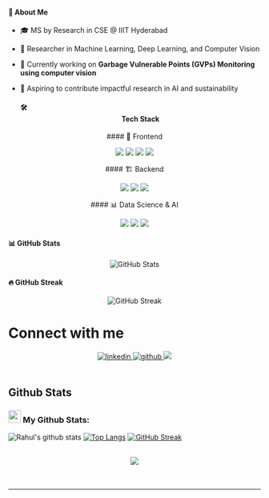 #### 🚀 About Me
- 🎓 MS by Research in CSE @ IIIT Hyderabad
- 🔬 Researcher in Machine Learning, Deep Learning, and Computer Vision
- 🌱 Currently working on **Garbage Vulnerable Points (GVPs) Monitoring using computer vision**
- 📜 Aspiring to contribute impactful research in AI and sustainability


  #### 🛠️ <center>Tech Stack</center>

<center>#### 🎨 Frontend</center>
<p align="center">
  <img src="https://img.shields.io/badge/HTML5-E34F26?style=for-the-badge&logo=html5&logoColor=white" />
  <img src="https://img.shields.io/badge/CSS3-1572B6?style=for-the-badge&logo=css3&logoColor=white" />
  <img src="https://img.shields.io/badge/JavaScript-F7DF1E?style=for-the-badge&logo=javascript&logoColor=black" />
  <img src="https://img.shields.io/badge/React-61DAFB?style=for-the-badge&logo=react&logoColor=black" />
</p>

<center>#### 🏗 Backend</center>
<p align="center">
  <img src="https://img.shields.io/badge/Python-3776AB?style=for-the-badge&logo=python&logoColor=white" />
  <img src="https://img.shields.io/badge/Node.js-339933?style=for-the-badge&logo=node.js&logoColor=white" />
  <img src="https://img.shields.io/badge/Django-092E20?style=for-the-badge&logo=django&logoColor=white" />
 </p>

<center>#### 📊 Data Science & AI</center>
<p align="center">
  <img src="https://img.shields.io/badge/TensorFlow-FF6F00?style=for-the-badge&logo=tensorflow&logoColor=white" />
  <img src="https://img.shields.io/badge/PyTorch-EE4C2C?style=for-the-badge&logo=pytorch&logoColor=white" />
  <img src="https://img.shields.io/badge/OpenCV-5C3EE8?style=for-the-badge&logo=opencv&logoColor=white" />
 </p>
  


#### 📊 GitHub Stats
<p align="center">
  <img src="https://github-readme-stats.vercel.app/api?username=rahulgithub&show_icons=true&theme=radical" alt="GitHub Stats" />
</p>

#### 🔥 GitHub Streak
<p align="center">
  <img src="https://github-readme-streak-stats.herokuapp.com/?user=rahulgithub&theme=radical" alt="GitHub Streak" />
</p>

  
# Connect with me  
<div align="center">
<a href="https://linkedin.com/in/rahul-kumar213" target="_blank">
<img src=https://img.shields.io/badge/linkedin-%231E77B5.svg?&style=for-the-badge&logo=linkedin&logoColor=white alt=linkedin style="margin-bottom: 5px;" />
</a>
<a href="https://github.com/rahulyadav213" target="_blank">
<img src=https://img.shields.io/badge/github-%2324292e.svg?&style=for-the-badge&logo=github&logoColor=white alt=github style="margin-bottom: 5px;" />
</a>  

  <a href="https://scholar.google.com/citations?user=iOiaGf4AAAAJ&hl=en" target="https://scholar.google.com/citations?user=iOiaGf4AAAAJ&hl=en">
    <img src="https://img.shields.io/badge/Google%20Scholar-4285F4?style=for-the-badge&logo=google-scholar&logoColor=white" />
  </a>
  
</div>  
  

<br/>  


## Github Stats  
### <img src='https://media1.giphy.com/media/du3J3cXyzhj75IOgvA/giphy.gif?cid=ecf05e47x2g034i9pzwtzzsd3xgg2w9nr94t4tflbbgo3008&rid=giphy.gif' width='25' /> My Github Stats:
![Rahul's github stats](https://github-readme-stats.vercel.app/api?username=rahulyadav213&show_icons=true&title_color=ffc857&icon_color=8ac926&text_color=daf7dc&bg_color=151515&hide=issues&count_private=true&include_all_commits=true)
[![Top Langs](https://github-readme-stats.vercel.app/api/top-langs/?username=rahulyadav213&layout=compact&text_color=daf7dc&bg_color=151515&hide=css,html,php)](https://github.com/anuraghazra/github-readme-stats)
[![GitHub Streak](https://github-readme-streak-stats.herokuapp.com/?user=rahulyadav213&theme=dark)](https://git.io/streak-stats)

<!--START_SECTION:waka-->

<!--END_SECTION:waka-->
  

<br/>  

<div align="center">
<img src="https://komarev.com/ghpvc/?username=rahulyadav213&&style=flat-square" align="center" />
</div>  
  

<br/>  


<br />

----
 
